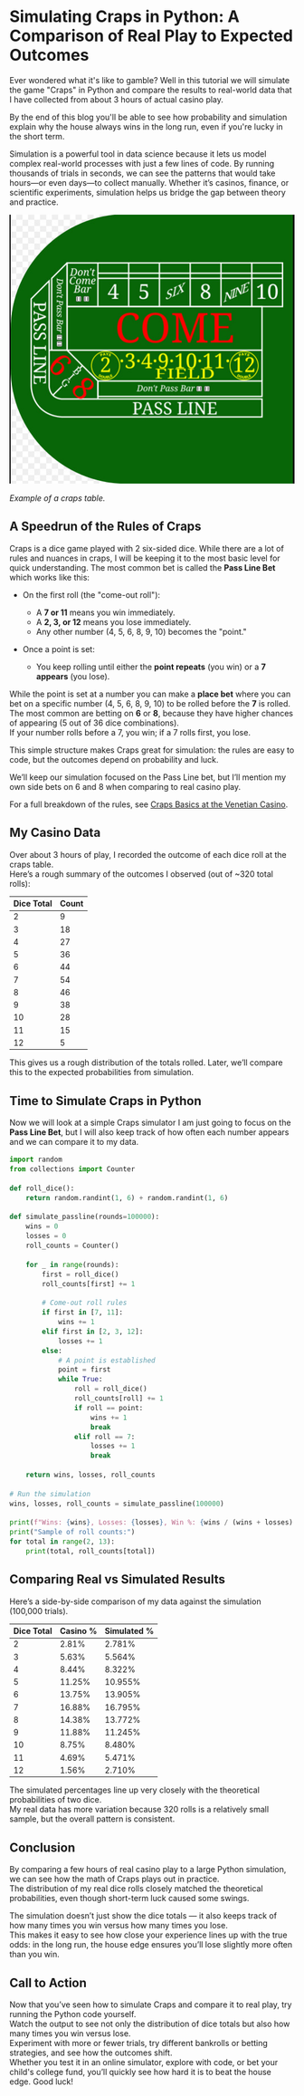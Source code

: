 # Simulating Craps in Python: A Comparison of Real Play to Expected Outcomes

Ever wondered what it's like to gamble? Well in this tutorial we will simulate the game "Craps" in Python and compare the results to real-world data that I have collected from about 3 hours of actual casino play. 

By the end of this blog you'll be able to see how probability and simulation explain why the house always wins in the long run, even if you're lucky in the short term. 

Simulation is a powerful tool in data science because it lets us model complex real-world processes with just a few lines of code. By running thousands of trials in seconds, we can see the patterns that would take hours—or even days—to collect manually. Whether it’s casinos, finance, or scientific experiments, simulation helps us bridge the gap between theory and practice.

![Craps table layout](craps_table.jpg)  

*Example of a craps table.*  


## A Speedrun of the Rules of Craps

Craps is a dice game played with 2 six-sided dice. While there are a lot of rules and nuances in craps, I will be keeping it to the most basic level for quick understanding. The most common bet is called the **Pass Line Bet** which works like this:

- On the first roll (the "come-out roll"):
  - A **7 or 11** means you win immediately.
  - A **2, 3, or 12** means you lose immediately.
  - Any other number (4, 5, 6, 8, 9, 10) becomes the "point."

- Once a point is set:
  - You keep rolling until either the **point repeats** (you win) or a **7 appears** (you lose).

While the point is set at a number you can make a **place bet** where you can bet on a specific number (4, 5, 6, 8, 9, 10) to be rolled before the **7** is rolled. 
The most common are betting on **6** or **8**, because they have higher chances of appearing (5 out of 36 dice combinations).  
If your number rolls before a 7, you win; if a 7 rolls first, you lose.  

This simple structure makes Craps great for simulation: the rules are easy to code, but the outcomes depend on probability and luck.

We’ll keep our simulation focused on the Pass Line bet, but I’ll mention my own side bets on 6 and 8 when comparing to real casino play.

For a full breakdown of the rules, see [Craps Basics at the Venetian Casino](https://www.venetianlasvegas.com/resort/casino/table-games/craps-basic-rules.html).


## My Casino Data

Over about 3 hours of play, I recorded the outcome of each dice roll at the craps table.  
Here’s a rough summary of the outcomes I observed (out of ~320 total rolls):

| Dice Total | Count |
|------------|-------|
| 2          | 9     |
| 3          | 18    |
| 4          | 27    |
| 5          | 36    |
| 6          | 44    |
| 7          | 54    |
| 8          | 46    |
| 9          | 38    |
| 10         | 28    |
| 11         | 15    |
| 12         | 5     |

This gives us a rough distribution of the totals rolled. Later, we’ll compare this to the expected probabilities from simulation.


## Time to Simulate Craps in Python

Now we will look at a simple Craps simulator
I am just going to focus on the **Pass Line Bet**, but I will also keep track of how often each number appears and we can compare it to my data. 


```python
import random
from collections import Counter

def roll_dice():
    return random.randint(1, 6) + random.randint(1, 6)

def simulate_passline(rounds=100000):
    wins = 0
    losses = 0
    roll_counts = Counter()

    for _ in range(rounds):
        first = roll_dice()
        roll_counts[first] += 1

        # Come-out roll rules
        if first in [7, 11]:
            wins += 1
        elif first in [2, 3, 12]:
            losses += 1
        else:
            # A point is established
            point = first
            while True:
                roll = roll_dice()
                roll_counts[roll] += 1
                if roll == point:
                    wins += 1
                    break
                elif roll == 7:
                    losses += 1
                    break

    return wins, losses, roll_counts

# Run the simulation
wins, losses, roll_counts = simulate_passline(100000)

print(f"Wins: {wins}, Losses: {losses}, Win %: {wins / (wins + losses):.3f}")
print("Sample of roll counts:")
for total in range(2, 13):
    print(total, roll_counts[total])
```

## Comparing Real vs Simulated Results

Here’s a side-by-side comparison of my data against the simulation (100,000 trials).
 

| Dice Total | Casino % | Simulated % |
|------------|----------|-------------|
| 2          | 2.81%    | 2.781% |
| 3          | 5.63%    | 5.564% |
| 4          | 8.44%    | 8.322% |
| 5          | 11.25%   | 10.955% |
| 6          | 13.75%   | 13.905% |
| 7          | 16.88%   | 16.795% |
| 8          | 14.38%   | 13.772% |
| 9          | 11.88%   | 11.245% |
| 10         | 8.75%    | 8.480% |
| 11         | 4.69%    | 5.471% |
| 12         | 1.56%    | 2.710% |

The simulated percentages line up very closely with the theoretical probabilities of two dice.  
My real data has more variation because 320 rolls is a relatively small sample, but the overall pattern is consistent.



## Conclusion

By comparing a few hours of real casino play to a large Python simulation, we can see how the math of Craps plays out in practice.  
The distribution of my real dice rolls closely matched the theoretical probabilities, even though short-term luck caused some swings.  

The simulation doesn’t just show the dice totals — it also keeps track of how many times you win versus how many times you lose.  
This makes it easy to see how close your experience lines up with the true odds: in the long run, the house edge ensures you’ll lose slightly more often than you win.

## Call to Action

Now that you’ve seen how to simulate Craps and compare it to real play, try running the Python code yourself.  
Watch the output to see not only the distribution of dice totals but also how many times you win versus lose.  
Experiment with more or fewer trials, try different bankrolls or betting strategies, and see how the outcomes shift.  
Whether you test it in an online simulator, explore with code, or bet your child's college fund, you’ll quickly see how hard it is to beat the house edge. Good luck!
